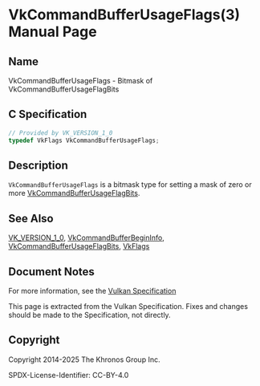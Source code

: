 # VkCommandBufferUsageFlags(3) Manual Page

## Name

VkCommandBufferUsageFlags - Bitmask of VkCommandBufferUsageFlagBits



## [](#_c_specification)C Specification

```c++
// Provided by VK_VERSION_1_0
typedef VkFlags VkCommandBufferUsageFlags;
```

## [](#_description)Description

`VkCommandBufferUsageFlags` is a bitmask type for setting a mask of zero or more [VkCommandBufferUsageFlagBits](https://registry.khronos.org/vulkan/specs/latest/man/html/VkCommandBufferUsageFlagBits.html).

## [](#_see_also)See Also

[VK\_VERSION\_1\_0](https://registry.khronos.org/vulkan/specs/latest/man/html/VK_VERSION_1_0.html), [VkCommandBufferBeginInfo](https://registry.khronos.org/vulkan/specs/latest/man/html/VkCommandBufferBeginInfo.html), [VkCommandBufferUsageFlagBits](https://registry.khronos.org/vulkan/specs/latest/man/html/VkCommandBufferUsageFlagBits.html), [VkFlags](https://registry.khronos.org/vulkan/specs/latest/man/html/VkFlags.html)

## [](#_document_notes)Document Notes

For more information, see the [Vulkan Specification](https://registry.khronos.org/vulkan/specs/latest/html/vkspec.html#VkCommandBufferUsageFlags)

This page is extracted from the Vulkan Specification. Fixes and changes should be made to the Specification, not directly.

## [](#_copyright)Copyright

Copyright 2014-2025 The Khronos Group Inc.

SPDX-License-Identifier: CC-BY-4.0